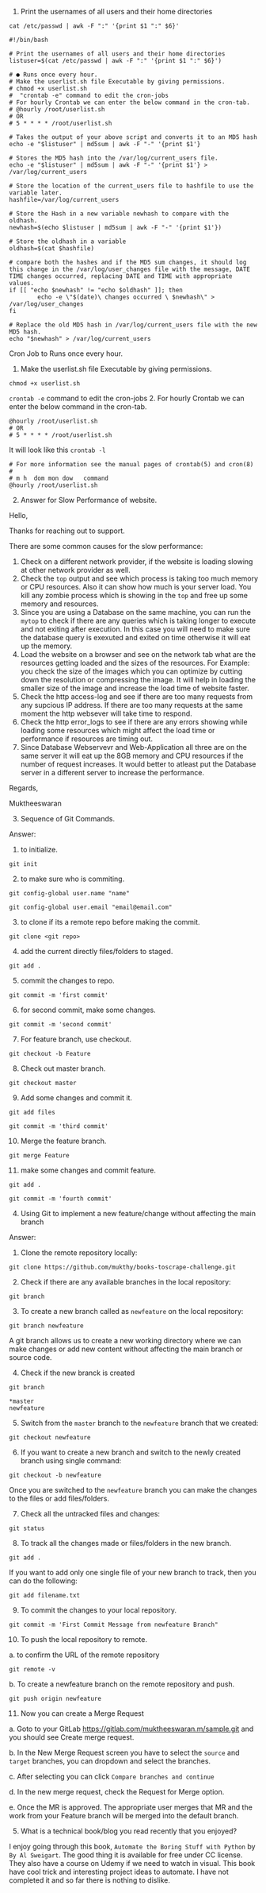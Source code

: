 1. Print the usernames of all users and their home directories

`cat /etc/passwd | awk -F ":" '{print $1 ":" $6}'`

```
#!/bin/bash

# Print the usernames of all users and their home directories
listuser=$(cat /etc/passwd | awk -F ":" '{print $1 ":" $6}')

# ● Runs once every hour.
# Make the userlist.sh file Executable by giving permissions.
# chmod +x userlist.sh
#  "crontab -e" command to edit the cron-jobs
# For hourly Crontab we can enter the below command in the cron-tab.
# @hourly /root/userlist.sh
# OR
# 5 * * * * /root/userlist.sh

# Takes the output of your above script and converts it to an MD5 hash
echo -e "$listuser" | md5sum | awk -F "-" '{print $1'}

# Stores the MD5 hash into the /var/log/current_users file.
echo -e "$listuser" | md5sum | awk -F "-" '{print $1'} > /var/log/current_users

# Store the location of the current_users file to hashfile to use the variable later.
hashfile=/var/log/current_users

# Store the Hash in a new variable newhash to compare with the oldhash.
newhash=$(echo $listuser | md5sum | awk -F "-" '{print $1'})

# Store the oldhash in a variable
oldhash=$(cat $hashfile)

# compare both the hashes and if the MD5 sum changes, it should log this change in the /var/log/user_changes file with the message, DATE TIME changes occurred, replacing DATE and TIME with appropriate values.
if [[ "echo $newhash" != "echo $oldhash" ]]; then
        echo -e \"$(date)\ changes occurred \ $newhash\" > /var/log/user_changes
fi

# Replace the old MD5 hash in /var/log/current_users file with the new MD5 hash.
echo "$newhash" > /var/log/current_users
```

Cron Job to Runs once every hour.
1. Make the userlist.sh file Executable by giving permissions.

`chmod +x userlist.sh`

`crontab -e` command to edit the cron-jobs
2. For hourly Crontab we can enter the below command in the cron-tab.
```
@hourly /root/userlist.sh
# OR
# 5 * * * * /root/userlist.sh
```
It will look like this `crontab -l`
```
# For more information see the manual pages of crontab(5) and cron(8)
# 
# m h  dom mon dow   command
@hourly /root/userlist.sh
```

2. Answer for Slow Performance of website.

Hello,

Thanks for reaching out to support.

There are some common causes for the slow performance:

1. Check on a different network provider, if the website is loading slowing at other network provider as well.
2. Check the `top` output and see which process is taking too much memory or CPU resources. Also it can show how much is your server load. You kill any zombie process which is showing in the `top` and free up some memory and resources.
3. Since you are using a Database on the same machine, you can run the `mytop` to check if there are any queries which is taking longer to execute and not exiting after execution. In this case you will need to make sure the database query is exexuted and exited on time otherwise it will eat up the memory.
4. Load the website on a browser and see on the network tab what are the resources getting loaded and the sizes of the resources. For Example: you check the size of the images which you can optimize by cutting down the resolution or compressing the image. It will help in loading the smaller size of the image and increase the load time of website faster.
5. Check the http access-log and see if there are too many requests from any supcious IP address. If there are too many requests at the same moment the http websever will take time to respond.
6. Check the http error_logs to see if there are any errors showing while loading some resources which might affect the load time or performance if resources are timing out.
7. Since Database Webservevr and Web-Application all three are on the same server it will eat up the 8GB memory and CPU resources if the number of request increases. It would better to atleast put the Database server in a different server to increase the performance.

Regards,

Muktheeswaran 


3. Sequence of Git Commands.

Answer:

1. to initialize.

`git init`

2. to make sure who is commiting.

`git config-global user.name "name"`

`git config-global user.email "email@email.com"`

3. to clone if its a remote repo before making the commit.

`git clone <git repo>`

4. add the current directly files/folders to staged.

`git add .`

5. commit the changes to repo.

`git commit -m 'first commit'`

6. for second commit, make some changes.

`git commit -m 'second commit'`

7. For feature branch, use checkout.

`git checkout -b Feature`

8. Check out master branch.

`git checkout master`

9. Add some changes and commit it.

`git add files`

`git commit -m 'third commit'`

10. Merge the feature branch.

`git merge Feature`

11. make some changes and commit feature.

`git add .`

`git commit -m 'fourth commit'`


4. Using Git to implement a new feature/change without affecting the main branch

Answer:

1. Clone the remote repository locally:

`git clone https://github.com/mukthy/books-toscrape-challenge.git`

2. Check if there are any available branches in the local repository:

`git branch`

3. To create a new branch called as `newfeature` on the local repository:

`git branch newfeature`

A git branch allows us to create a new working directory where we can make changes or add new content without affecting the main branch or source code.

4. Check if the new branck is created

`git branch`

```
*master
newfeature
```

5. Switch from the `master` branch to the `newfeature` branch that we created:

`git checkout newfeature`

6. If you want to create a new branch and switch to the newly created branch using single command:

`git checkout -b newfeature`

Once you are switched to the `newfeature` branch you can make the changes to the files or add files/folders.

7. Check all the untracked files and changes:

`git status`

8. To track all the changes made or files/folders in the new branch.

`git add .`

If you want to add only one single file of your new branch to track, then you can do the following:

`git add filename.txt`

9. To commit the changes to your local repository.

`git commit -m 'First Commit Message from newfeature Branch"`

10. To push the local repository to remote.



a. to confirm the URL of the remote repository

`git remote -v`

b. To create a newfeature branch on the remote repository and push.

`git push origin newfeature`

11. Now you can create a Merge Request 



a. Goto to your GitLab https://gitlab.com/muktheeswaran.m/sample.git and you should see Create merge request.

b. In the New Merge Request screen you have to select the `source` and `target` branches, you can dropdown and select the branches.

c. After selecting you can click `Compare branches and continue`

d. In the new merge request, check the Request for Merge option.

e. Once the MR is approved. The appropriate user merges that MR and the work from your Feature branch will be merged into the default branch.

5. What is a technical book/blog you read recently that you enjoyed?


I enjoy going through this book, `Automate the Boring Stuff with Python` by `By Al Sweigart`. The good thing it is available for free under CC license. They also have a course on Udemy if we need to watch in visual. This book have cool trick and interesting project ideas to automate. I have not completed it and so far there is nothing to dislike.

